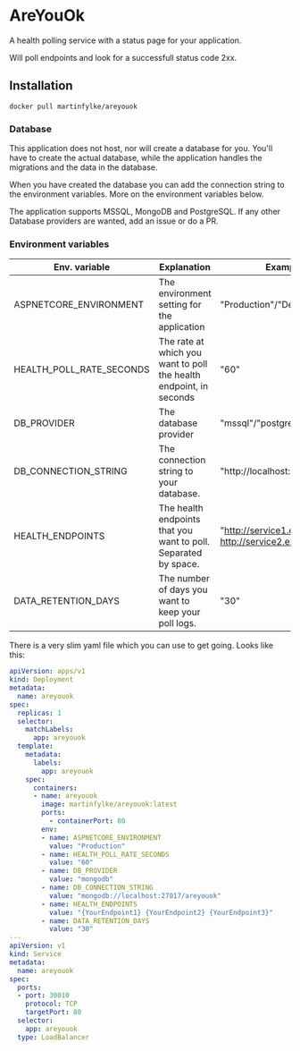 # AreYouOk
A health polling service with a status page for your application.

Will poll endpoints and look for a successfull status code 2xx.

## Installation

`docker pull martinfylke/areyouok`

### Database
This application does not host, nor will create a database for you.
You'll have to create the actual database, while the application handles the migrations and the data in the database.

When you have created the database you can add the connection string to the environment variables. More on the environment variables below.

The application supports MSSQL, MongoDB and PostgreSQL. If any other Database providers are wanted, add an issue or do a PR.

### Environment variables
| Env. variable | Explanation | Example value |
|---|---|---|
|ASPNETCORE_ENVIRONMENT|The environment setting for the application|"Production"/"Development"|
|HEALTH_POLL_RATE_SECONDS| The rate at which you want to poll the health endpoint, in seconds| "60"|
|DB_PROVIDER|The database provider| "mssql"/"postgres"/"mongodb"|
|DB_CONNECTION_STRING| The connection string to your database.| "http://localhost:2017/areyouok"|
|HEALTH_ENDPOINTS| The health endpoints that you want to poll. Separated by space. | "http://service1.example.com/health http://service2.example.com/health" |
|DATA_RETENTION_DAYS| The number of days you want to keep your poll logs. | "30"|

There is a very slim yaml file which you can use to get going. Looks like this:

```yaml
apiVersion: apps/v1
kind: Deployment
metadata:
  name: areyouok
spec:
  replicas: 1
  selector:
    matchLabels:
      app: areyouok
  template:
    metadata:
      labels:
        app: areyouok
    spec:
      containers:
      - name: areyouok
        image: martinfylke/areyouok:latest
        ports:
          - containerPort: 80
        env:
        - name: ASPNETCORE_ENVIRONMENT
          value: "Production"
        - name: HEALTH_POLL_RATE_SECONDS
          value: "60"
        - name: DB_PROVIDER
          value: "mongodb"
        - name: DB_CONNECTION_STRING
          value: "mongodb://localhost:27017/areyouok"
        - name: HEALTH_ENDPOINTS
          value: "{YourEndpoint1} {YourEndpoint2} {YourEndpoint3}"
        - name: DATA_RETENTION_DAYS
          value: "30"
---
apiVersion: v1
kind: Service
metadata:
  name: areyouok
spec:
  ports:
  - port: 30010
    protocol: TCP
    targetPort: 80
  selector:
    app: areyouok
  type: LoadBalancer
```
